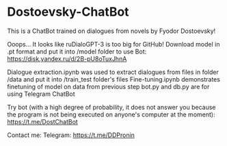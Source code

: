 # Dostoevsky-ChatBot
 This is a ChatBot trained on dialogues from novels by Fyodor Dostoevsky!

 Ooops... It looks like ruDialoGPT-3 is too big for GitHub! Download model in .pt format and put it into /model folder to use Bot: \
 https://disk.yandex.ru/d/2B-pU8oTuxJhnA

Dialogue extraction.ipynb was used to extract dialogues from files in folder /data and put it into /train_test folder's files
Fine-tuning.ipynb demonstrates finetuning of model on data from previous step
bot.py and db.py are for using Telegram ChatBot

Try bot (with a high degree of probability, it does not answer you because the program is not being executed on anyone's computer at the moment): https://t.me/DostChatBot

Contact me:
Telegram: https://t.me/DDPronin
